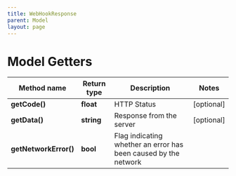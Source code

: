 ```yaml
---
title: WebHookResponse
parent: Model
layout: page
---
```


# Model Getters

Method name | Return type | Description | Notes
------------ | ------------- | ------------- | -------------
**getCode()** | **float** | HTTP Status | [optional]
**getData()** | **string** | Response from the server | [optional]
**getNetworkError()** | **bool** | Flag indicating whether an error has been caused by the network |

